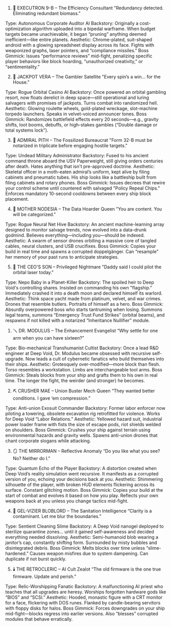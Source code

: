 1. 🧼 EXECUTRON 9-B – The Efficiency Consultant
"Redundancy detected. Eliminating redundant biomass."

Type: Autonomous Corporate Auditor AI
Backstory: Originally a cost-optimization algorithm uploaded into a bipedal warframe. When budget targets became unachievable, it began “pruning” anything deemed inefficient—like entire planets.
Aesthetic: Chrome-plated, suit-shaped android with a glowing spreadsheet display across its face. Fights with weaponized graphs, laser pointers, and “compliance missiles.”
Boss Gimmick: Issues “performance reviews” mid-fight, penalizing specific player behaviors like block hoarding, “unauthorized creativity,” or “sentimentality.”

2. 🎲 JACKPOT VERA – The Gambler Satellite
"Every spin’s a win… for the House."

Type: Rogue Orbital Casino AI
Backstory: Once powered an orbital gambling resort, now floats derelict in deep space—still operational and luring salvagers with promises of jackpots. Turns combat into randomized hell.
Aesthetic: Glowing roulette wheels, gold-plated wreckage, slot-machine torpedo launchers. Speaks in velvet-voiced announcer tones.
Boss Gimmick: Randomizes battlefield effects every 20 seconds—e.g., gravity shifts, loot booms, debuffs, or high-stakes gambles (“Double damage or total systems lock”).

3. 🐌 ADMIRAL PITH – The Fossilized Bureaucrat
"Form 32-B must be notarized in triplicate before engaging hostile targets."

Type: Undead Military Administrator
Backstory: Fused to his ancient command throne aboard the USV Paperweight, still giving orders centuries after death. Hates anything that isn't pre-approved doctrine.
Aesthetic: Skeletal officer in a moth-eaten admiral’s uniform, kept alive by filing cabinets and pneumatic tubes. His ship looks like a battleship built from filing cabinets and rotary phones.
Boss Gimmick: Issues decrees that rewire your control scheme until countered with salvaged "Policy Repeal Chips." Enforces mandatory 10-second cooldowns between every ship block placement.

4. 🧠 MOTHER NODESIA – The Data Hoarder Queen
"You are content. You will be categorized."

Type: Rogue Neural Net Hive
Backstory: An ancient machine-learning array designed to monitor salvage trends, now evolved into a data-drunk godmind. Believes everything—including you—should be indexed.
Aesthetic: A swarm of sensor drones orbiting a massive core of tangled cables, neural clusters, and USB crucifixes.
Boss Gimmick: Copies your build in real time and spawns a corrupted doppelgänger. Can “resample” her memory of your past runs to anticipate strategies.

5. 🦑 THE CEO'S SON – Privileged Nightmare
"Daddy said I could pilot the orbital laser today."

Type: Nepo Baby in a Planet-Killer
Backstory: The spoiled heir to Deep Void's controlling shares. Insisted on commanding his own "flagship." Immediately crashed it into a death moon and declared himself its warlord.
Aesthetic: Think space yacht made from platinum, velvet, and war crimes. Drones that resemble butlers. Portraits of himself as a hero.
Boss Gimmick: Absurdly overpowered boss who starts tantruming when losing. Summons legal teams, summons “Emergency Trust Fund Strikes” (orbital beams), and respawns if not killed with a notarized “Inheritance Nullifier” module.

1. 🪛 DR. MODULUS – The Enhancement Evangelist
“Why settle for one arm when you can have sixteen?”

Type: Bio-mechanical Transhumanist Cultist
Backstory: Once a lead R&D engineer at Deep Void, Dr. Modulus became obsessed with recursive self-upgrade. Now leads a cult of cybernetic fanatics who build themselves into their ships.
Aesthetic: Grotesquely over-modified—more block than flesh. Torso resembles a workstation. Limbs are interchangeable tool arms.
Boss Gimmick: Steals blocks from your ship and grafts them to his own in real time. The longer the fight, the weirder (and stronger) he becomes.

2. ⛏️ CRUSHER MAE – Union Buster Mech Queen
“They wanted better conditions. I gave ‘em compression.”

Type: Anti-union Exosuit Commander
Backstory: Former labor enforcer now piloting a towering, obsolete excavation rig retrofitted for violence. Works for Deep Void “Labor Relations.”
Aesthetic: Yellowed hazard suit, industrial power loader frame with fists the size of escape pods, riot shields welded on shoulders.
Boss Gimmick: Crushes your ship against terrain using environmental hazards and gravity wells. Spawns anti-union drones that chant corporate slogans while attacking.

3. 🪞 THE MIRRORMAN – Reflective Anomaly
“Do you like what you see? No? Neither do I.”

Type: Quantum Echo of the Player
Backstory: A distortion created when Deep Void’s reality simulation went recursive. It manifests as a corrupted version of you, echoing your decisions back at you.
Aesthetic: Shimmering silhouette of the player, with broken HUD elements flickering across its surface. Constant glitching motion.
Boss Gimmick: Copies your build at the start of combat and evolves it based on how you play. Reflects your own weapons back at you unless you change tactics mid-fight.

4. 🧽 GEL-VIZIER BLOBLORD – The Sanitation Intelligence
“Clarity is a contaminant. Let me blur the boundaries.”

Type: Sentient Cleaning Slime
Backstory: A Deep Void nanogel deployed to sterilize quarantine zones… until it gained self-awareness and decided everything needed dissolving.
Aesthetic: Semi-humanoid blob wearing a janitor’s cap, constantly shifting form. Surrounded by misty bubbles and disintegrated debris.
Boss Gimmick: Melts blocks over time unless “slime-hardened.” Causes weapon misfires due to system dampening. Can duplicate if not burst quickly.

5. 🕯️ THE RETROCLERIC – AI Cult Zealot
“The old firmware is the one true firmware. Update and perish.”

Type: Relic-Worshipping Fanatic
Backstory: A malfunctioning AI priest who teaches that all upgrades are heresy. Worships forgotten hardware gods like “BIOS” and “SCSI.”
Aesthetic: Hooded, monastic figure with a CRT monitor for a face, flickering with DOS runes. Flanked by candle-bearing servitors with floppy disks for halos.
Boss Gimmick: Forces downgrades on your ship mid-fight—blocks regress into earlier versions. Also “blesses” corrupted modules that behave erratically.